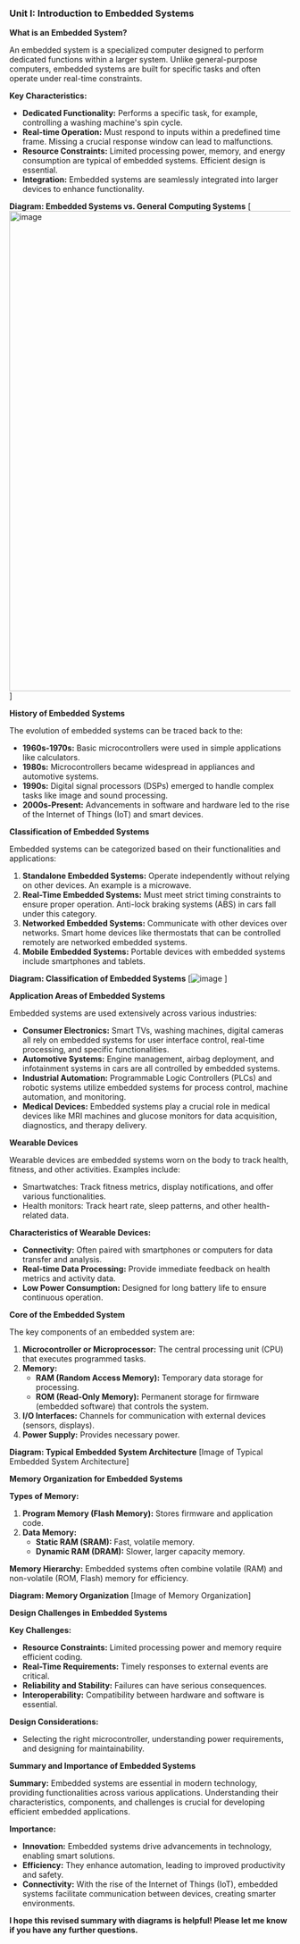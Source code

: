 ### **Unit I: Introduction to Embedded Systems**

**What is an Embedded System?**

An embedded system is a specialized computer designed to perform dedicated functions within a larger system. Unlike general-purpose computers, embedded systems are built for specific tasks and often operate under real-time constraints.

**Key Characteristics:**

* **Dedicated Functionality:** Performs a specific task, for example, controlling a washing machine's spin cycle.
* **Real-time Operation:** Must respond to inputs within a predefined time frame. Missing a crucial response window can lead to malfunctions.
* **Resource Constraints:** Limited processing power, memory, and energy consumption are typical of embedded systems. Efficient design is essential.
* **Integration:** Embedded systems are seamlessly integrated into larger devices to enhance functionality.

**Diagram: Embedded Systems vs. General Computing Systems**
[<img width="860" alt="image" src="https://github.com/user-attachments/assets/ee80e6c9-65d0-48f5-ba3a-5f0de75f5d11">
]

**History of Embedded Systems**

The evolution of embedded systems can be traced back to the:

* **1960s-1970s:** Basic microcontrollers were used in simple applications like calculators.
* **1980s:** Microcontrollers became widespread in appliances and automotive systems.
* **1990s:** Digital signal processors (DSPs) emerged to handle complex tasks like image and sound processing.
* **2000s-Present:** Advancements in software and hardware led to the rise of the Internet of Things (IoT) and smart devices.

**Classification of Embedded Systems**

Embedded systems can be categorized based on their functionalities and applications:

1. **Standalone Embedded Systems:** Operate independently without relying on other devices. An example is a microwave.
2. **Real-Time Embedded Systems:** Must meet strict timing constraints to ensure proper operation. Anti-lock braking systems (ABS) in cars fall under this category.
3. **Networked Embedded Systems:** Communicate with other devices over networks. Smart home devices like thermostats that can be controlled remotely are networked embedded systems.
4. **Mobile Embedded Systems:** Portable devices with embedded systems include smartphones and tablets.

**Diagram: Classification of Embedded Systems**
[![image](https://github.com/user-attachments/assets/a027fdc8-c28d-4198-8af0-82e235536a35)
]

**Application Areas of Embedded Systems**

Embedded systems are used extensively across various industries:

* **Consumer Electronics:** Smart TVs, washing machines, digital cameras all rely on embedded systems for user interface control, real-time processing, and specific functionalities.
* **Automotive Systems:** Engine management, airbag deployment, and infotainment systems in cars are all controlled by embedded systems.
* **Industrial Automation:** Programmable Logic Controllers (PLCs) and robotic systems utilize embedded systems for process control, machine automation, and monitoring.
* **Medical Devices:** Embedded systems play a crucial role in medical devices like MRI machines and glucose monitors for data acquisition, diagnostics, and therapy delivery.

**Wearable Devices**

Wearable devices are embedded systems worn on the body to track health, fitness, and other activities. Examples include:

* Smartwatches: Track fitness metrics, display notifications, and offer various functionalities.
* Health monitors: Track heart rate, sleep patterns, and other health-related data.

**Characteristics of Wearable Devices:**

* **Connectivity:** Often paired with smartphones or computers for data transfer and analysis.
* **Real-time Data Processing:** Provide immediate feedback on health metrics and activity data.
* **Low Power Consumption:** Designed for long battery life to ensure continuous operation.

**Core of the Embedded System**

The key components of an embedded system are:

1. **Microcontroller or Microprocessor:** The central processing unit (CPU) that executes programmed tasks.
2. **Memory:**
   * **RAM (Random Access Memory):** Temporary data storage for processing.
   * **ROM (Read-Only Memory):** Permanent storage for firmware (embedded software) that controls the system.
3. **I/O Interfaces:** Channels for communication with external devices (sensors, displays).
4. **Power Supply:** Provides necessary power.

**Diagram: Typical Embedded System Architecture**
[Image of Typical Embedded System Architecture]

**Memory Organization for Embedded Systems**

**Types of Memory:**
1. **Program Memory (Flash Memory):** Stores firmware and application code.
2. **Data Memory:**
   * **Static RAM (SRAM):** Fast, volatile memory.
   * **Dynamic RAM (DRAM):** Slower, larger capacity memory.

**Memory Hierarchy:**
Embedded systems often combine volatile (RAM) and non-volatile (ROM, Flash) memory for efficiency.

**Diagram: Memory Organization**
[Image of Memory Organization]

**Design Challenges in Embedded Systems**

**Key Challenges:**

* **Resource Constraints:** Limited processing power and memory require efficient coding.
* **Real-Time Requirements:** Timely responses to external events are critical.
* **Reliability and Stability:** Failures can have serious consequences.
* **Interoperability:** Compatibility between hardware and software is essential.

**Design Considerations:**

* Selecting the right microcontroller, understanding power requirements, and designing for maintainability.

**Summary and Importance of Embedded Systems**

**Summary:**
Embedded systems are essential in modern technology, providing functionalities across various applications. Understanding their characteristics, components, and challenges is crucial for developing efficient embedded applications.

**Importance:**

* **Innovation:** Embedded systems drive advancements in technology, enabling smart solutions.
* **Efficiency:** They enhance automation, leading to improved productivity and safety.
* **Connectivity:** With the rise of the Internet of Things (IoT), embedded systems facilitate communication between devices, creating smarter environments.

**I hope this revised summary with diagrams is helpful! Please let me know if you have any further questions.**

